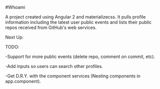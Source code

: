 #Whoami

A project created using Angular 2 and materializecss.
It pulls profile information including the latest user public events and lists their public repos received from GitHub's web services.

Next Up:

TODO:

-Support for more public events (delete repo, comment on commit, etc).

-Add inputs so users can search other profiles.

-Get D.R.Y. with the component services (Nesting components in app.component).

